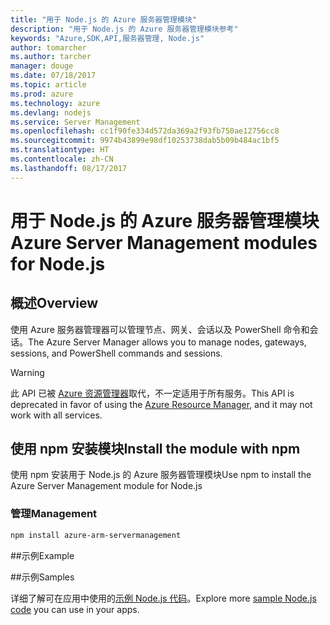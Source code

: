 ```yaml
---
title: "用于 Node.js 的 Azure 服务器管理模块"
description: "用于 Node.js 的 Azure 服务器管理模块参考"
keywords: "Azure,SDK,API,服务器管理, Node.js"
author: tomarcher
ms.author: tarcher
manager: douge
ms.date: 07/18/2017
ms.topic: article
ms.prod: azure
ms.technology: azure
ms.devlang: nodejs
ms.service: Server Management
ms.openlocfilehash: cc1f90fe334d572da369a2f93fb750ae12756cc8
ms.sourcegitcommit: 9974b43899e98df10253738dab5b09b484ac1bf5
ms.translationtype: HT
ms.contentlocale: zh-CN
ms.lasthandoff: 08/17/2017
---
```

# <a name="azure-server-management-modules-for-nodejs"></a><span data-ttu-id="fd183-104">用于 Node.js 的 Azure 服务器管理模块</span><span class="sxs-lookup"><span data-stu-id="fd183-104">Azure Server Management modules for Node.js</span></span>

## <a name="overview"></a><span data-ttu-id="fd183-105">概述</span><span class="sxs-lookup"><span data-stu-id="fd183-105">Overview</span></span>

<span data-ttu-id="fd183-106">使用 Azure 服务器管理器可以管理节点、网关、会话以及 PowerShell 命令和会话。</span><span class="sxs-lookup"><span data-stu-id="fd183-106">The Azure Server Manager allows you to manage nodes, gateways, sessions, and PowerShell commands and sessions.</span></span>

> [!WARNING]
> <span data-ttu-id="fd183-107">此 API 已被 [Azure 资源管理器](/nodejs/api/overview/azure/resources)取代，不一定适用于所有服务。</span><span class="sxs-lookup"><span data-stu-id="fd183-107">This API is deprecated in favor of using the [Azure Resource Manager](/nodejs/api/overview/azure/resources), and it may not work with all services.</span></span>

## <a name="install-the-module-with-npm"></a><span data-ttu-id="fd183-108">使用 npm 安装模块</span><span class="sxs-lookup"><span data-stu-id="fd183-108">Install the module with npm</span></span>

<span data-ttu-id="fd183-109">使用 npm 安装用于 Node.js 的 Azure 服务器管理模块</span><span class="sxs-lookup"><span data-stu-id="fd183-109">Use npm to install the Azure Server Management module for Node.js</span></span>

### <a name="management"></a><span data-ttu-id="fd183-110">管理</span><span class="sxs-lookup"><span data-stu-id="fd183-110">Management</span></span>

```bash
npm install azure-arm-servermanagement
```

##<a name="example"></a><span data-ttu-id="fd183-111">示例</span><span class="sxs-lookup"><span data-stu-id="fd183-111">Example</span></span>

##<a name="samples"></a><span data-ttu-id="fd183-112">示例</span><span class="sxs-lookup"><span data-stu-id="fd183-112">Samples</span></span>

<span data-ttu-id="fd183-113">详细了解可在应用中使用的[示例 Node.js 代码](https://azure.microsoft.com/resources/samples/?platform=nodejs)。</span><span class="sxs-lookup"><span data-stu-id="fd183-113">Explore more [sample Node.js code](https://azure.microsoft.com/resources/samples/?platform=nodejs) you can use in your apps.</span></span>